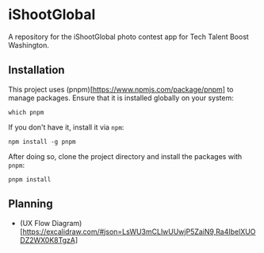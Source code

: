 # iShootGlobal
A repository for the iShootGlobal photo contest app for Tech Talent Boost Washington.

## Installation
This project uses (pnpm)[https://www.npmjs.com/package/pnpm] to manage packages. Ensure that it is installed globally on your system:

`which pnpm`

If you don't have it, install it via `npm`:

`npm install -g pnpm`

After doing so, clone the project directory and install the packages with `pnpm`:

`pnpm install`

## Planning
- (UX Flow Diagram)[https://excalidraw.com/#json=LsWU3mCLlwUUwjP5ZaiN9,Ra4IbelXUODZ2WX0K8TgzA]
